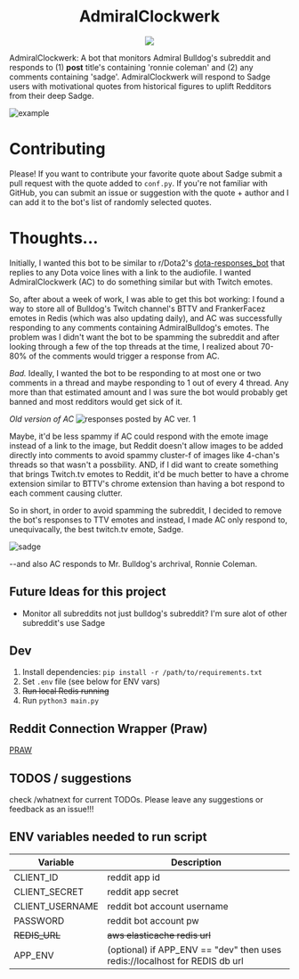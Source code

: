 <h1 align="center">
AdmiralClockwerk
</h1>

<p align="center">
  <img src="https://cdn.frankerfacez.com/emote/472535/4"/>
</p>

AdmiralClockwerk: A bot that monitors Admiral Bulldog's subreddit and responds to (1) **post** title's containing 'ronnie coleman' and (2) any comments containing 'sadge'. AdmiralClockwerk will respond to Sadge users with motivational quotes from historical figures to uplift Redditors from their deep Sadge.

![example](https://i.imgur.com/GDxjDcn.png)

# Contributing
Please! If you want to contribute your favorite quote about Sadge submit a pull request with the quote added to `conf.py`. If you're not familiar with GitHub, you can submit an issue or suggestion with the quote + author and I can add it to the bot's list of randomly selected quotes.

# Thoughts...
Initially, I wanted this bot to be similar to r/Dota2's [dota-responses_bot](https://github.com/Jonarzz/DotaResponsesRedditBot) that replies to any Dota voice lines with a link to the audiofile. I wanted AdmiralClockwerk (AC) to do something similar but with Twitch emotes. 

So, after about a week of work, I was able to get this bot working: I found a way to store all of Bulldog's Twitch channel's
BTTV and FrankerFacez emotes in Redis (which was also updating daily), and AC was successfully responding to any comments containing AdmiralBulldog's emotes. The problem was I didn't want the bot to be spamming the subreddit and after looking through a few of the top threads at the time, I realized about 70-80% of the comments would trigger a response from AC. 

_Bad._ Ideally, I wanted the bot to be responding to at most one or two comments in a thread and maybe responding to 1 out of every 4 thread. Any more than that estimated amount and I was sure the bot would probably get banned and most redditors would get sick of it.

_Old version of AC_
![responses posted by AC ver. 1](https://i.imgur.com/SkLshVg.png)

Maybe, it'd be less spammy if AC could respond with the emote image instead of a link to the image, but Reddit doesn't allow images to be added directly into comments to avoid spammy cluster-f of images like 4-chan's threads so that wasn't a possbility. AND, if I did want to create something that brings Twitch.tv emotes to Reddit, it'd be much better to have a chrome extension similar to BTTV's chrome extension than having a bot respond to each comment causing clutter.

So in short, in order to avoid spamming the subreddit, I decided to remove the bot's responses to TTV emotes and instead, I made AC only respond to, unequivacally, the best twitch.tv emote, Sadge.

![sadge](https://cdn.frankerfacez.com/emote/472535/4)

--and also AC responds to Mr. Bulldog's archrival, Ronnie Coleman.

## Future Ideas for this project
* Monitor all subreddits not just bulldog's subreddit? I'm sure alot of other subreddit's use Sadge
## Dev

1. Install dependencies: `pip install -r /path/to/requirements.txt`
2. Set `.env` file (see below for ENV vars)
3. ~~Run local Redis running~~
4. Run `python3 main.py`

## Reddit Connection Wrapper (Praw)
[PRAW](https://asyncpraw.readthedocs.io/en/latest/)
## TODOS / suggestions

check /whatnext for current TODOs. Please leave any suggestions or feedback as an issue!!!

## ENV variables needed to run script

| Variable        | Description                                                                 |
| --------------- | --------------------------------------------------------------------------- |
| CLIENT_ID       | reddit app id                                                               |
| CLIENT_SECRET   | reddit app secret                                                           |
| CLIENT_USERNAME | reddit bot account username                                                 |
| PASSWORD        | reddit bot account pw                                                       |
| ~~REDIS_URL~~   | ~~aws elasticache redis url~~                                               |
| APP_ENV         | (optional) if APP_ENV == "dev" then uses redis://localhost for REDIS db url |